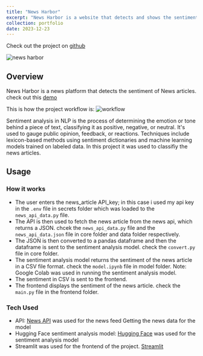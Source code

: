 ```yaml
---
title: "News Harbor"
excerpt: "News Harbor is a website that detects and shows the sentiment of News Articles <br/><img src='/images/newsharbor.png'>"
collection: portfolio
date: 2023-12-23
---
```


Check out the project on [github](https://github.com/Duks31/news-harbor)

![news harbor](/images/newsharbor.png)

## Overview 

News Harbor is a news platform that detects the sentiment of News articles. check out this [demo](https://drive.google.com/file/d/1FEtVAbNGc0cyHIeUU4fDTx3miG0SN6r4/view?usp=sharing)

This is how the project workflow is: ![workflow](/images/news_harbor_workflow.png)

Sentiment analysis in NLP is the process of determining the emotion or tone behind a piece of text, classifying it as positive, negative, or neutral. It's used to gauge public opinion, feedback, or reactions. Techniques include lexicon-based methods using sentiment dictionaries and machine learning models trained on labeled data. In this project it was used to classifiy the news articles. 

## Usage 

### How it works 

- The user enters the news_article API_key; in this case i used my api key in the `.env` file in secrets folder which was loaded to the `news_api_data.py` file.
- The API is then used to fetch the news article from the news api, which returns a JSON. chcek the `news_api_data.py` file and the `news_api_data.json` file in core folder and data folder respectively.
- The JSON is then converted to a pandas dataframe and then the dataframe is sent to the sentiment analysis model. check the `convert.py` file in core folder. 
- The sentiment analysis model returns the sentiment of the news article in a CSV file format. check the `model.ipynb` file in model folder. Note: Google Colab was used in running the sentiment analysis model.
- The sentiment in CSV is sent to the frontend.
- The frontend displays the sentiment of the news article. check the `main.py` file in the frontend folder. 


### Tech Used
* API: [News API](https://newsapi.org/) was used for the news feed Getting the news data for the model
* Hugging Face sentiment analysis model: [Hugging Face](https://huggingface.co/) was used for the sentiment analysis model
* Streamlit was used for the frontend of the project. [Streamlit](https://streamlit.io/)


